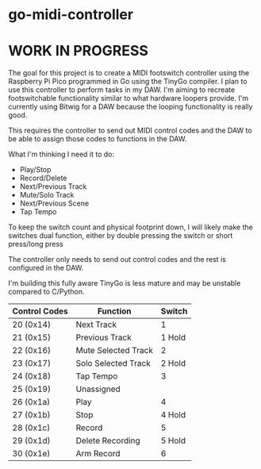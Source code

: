 # go-midi-controller

# WORK IN PROGRESS

The goal for this project is to create a MIDI footswitch controller using the Raspberry Pi Pico programmed in Go using the TinyGo compiler.  I plan to use this controller to perform tasks in my DAW.  I'm aiming to recreate footswitchable functionality similar to what hardware loopers provide. I'm currently using Bitwig for a DAW because the looping functionality is really good. 

This requires the controller to send out MIDI control codes and the DAW to be able to assign those codes to functions in the DAW.

What I'm thinking I need it to do:
- Play/Stop
- Record/Delete
- Next/Previous Track
- Mute/Solo Track
- Next/Previous Scene
- Tap Tempo

To keep the switch count and physical footprint down, I will likely make the switches dual function, either by double pressing the switch or short press/long press

The controller only needs to send out control codes and the rest is configured in the DAW.

I'm building this fully aware TinyGo is less mature and may be unstable compared to C/Python.

|Control Codes  |Function           |Switch|
|---------------|-------------------|------ |  
|20 (0x14)      |Next Track         |1      |
|21 (0x15)      |Previous Track     |1 Hold |
|22 (0x16)      |Mute Selected Track|2      | 
|23 (0x17)      |Solo Selected Track|2 Hold |
|24 (0x18)      |Tap Tempo          |3      |
|25 (0x19)      |Unassigned         |       | 
|26 (0x1a)      |Play               |4      |
|27 (0x1b)      |Stop               |4 Hold |
|28 (0x1c)      |Record             |5      |
|29 (0x1d)      |Delete Recording   |5 Hold |
|30 (0x1e)      |Arm Record         |6      |

